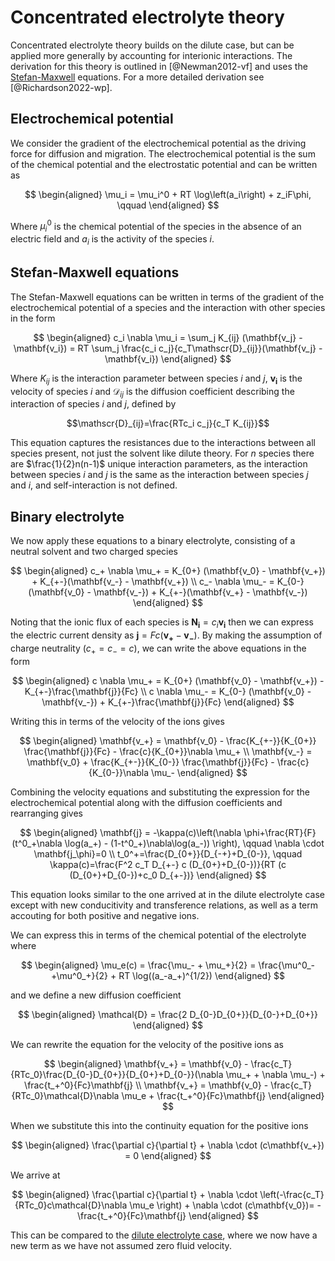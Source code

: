 # Concentrated electrolyte theory

Concentrated electrolyte theory builds on the dilute case, but can be applied more generally by accounting for interionic interactions. The derivation for this theory is outlined in [@Newman2012-vf] and uses the [Stefan-Maxwell](../fundamentals/stefan-maxwell.md) equations. For a more detailed derivation see [@Richardson2022-wp].

## Electrochemical potential

We consider the gradient of the electrochemical potential as the driving force for diffusion and migration. The electrochemical potential is the sum of the chemical potential and the electrostatic potential and can be written as

$$
\begin{aligned}
\mu_i = \mu_i^0 + RT \log\left(a_i\right) + z_iF\phi, \qquad
\end{aligned}
$$

Where $\mu_i^0$ is the chemical potential of the species in the absence of an electric field and $a_i$ is the activity of the species $i$.

## Stefan-Maxwell equations

The Stefan-Maxwell equations can be written in terms of the gradient of the electrochemical potential of a species and the interaction with other species in the form

$$
\begin{aligned}
c_i \nabla \mu_i = \sum_j K_{ij} (\mathbf{v_j} - \mathbf{v_i}) =  RT \sum_j \frac{c_i c_j}{c_T\mathscr{D}_{ij}}(\mathbf{v_j} - \mathbf{v_i})
\end{aligned}
$$

Where $K_{ij}$ is the interaction parameter between species $i$ and $j$, $\mathbf{v_i}$ is the velocity of species $i$ and $\mathscr{D}_{ij}$ is the diffusion coefficient describing the interaction of species $i$ and $j$, defined by

$$\mathscr{D}_{ij}=\frac{RTc_i c_j}{c_T K_{ij}}$$

This equation captures the resistances due to the interactions between all species present, not just the solvent like dilute theory. For $n$ species there are $\frac{1}{2}n(n-1)$ unique interaction parameters, as the interaction between species $i$ and $j$ is the same as the interaction between species $j$ and $i$, and self-interaction is not defined.

## Binary electrolyte

We now apply these equations to a binary electrolyte, consisting of a neutral solvent and two charged species

$$
\begin{aligned}
c_+ \nabla \mu_+ = K_{0+} (\mathbf{v_0} - \mathbf{v_+}) + K_{+-}(\mathbf{v_-} - \mathbf{v_+}) \\
c_- \nabla \mu_- = K_{0-} (\mathbf{v_0} - \mathbf{v_-}) + K_{+-}(\mathbf{v_+} - \mathbf{v_-})
\end{aligned}
$$

Noting that the ionic flux of each species is $\mathbf{N_i}=c_i\mathbf{v_i}$ then we can express the electric current density as $\mathbf{j}=Fc(\mathbf{v_+}-\mathbf{v_-})$. By making the assumption of charge neutrality ($c_+=c_-=c$), we can write the above equations in the form

$$
\begin{aligned}
c \nabla \mu_+ = K_{0+} (\mathbf{v_0} - \mathbf{v_+}) - K_{+-}\frac{\mathbf{j}}{Fc} \\
c \nabla \mu_- = K_{0-} (\mathbf{v_0} - \mathbf{v_-}) + K_{+-}\frac{\mathbf{j}}{Fc}
\end{aligned}
$$

Writing this in terms of the velocity of the ions gives

$$
\begin{aligned}
\mathbf{v_+} = \mathbf{v_0} - \frac{K_{+-}}{K_{0+}} \frac{\mathbf{j}}{Fc} - \frac{c}{K_{0+}}\nabla \mu_+ \\
\mathbf{v_-} = \mathbf{v_0} + \frac{K_{+-}}{K_{0-}} \frac{\mathbf{j}}{Fc} - \frac{c}{K_{0-}}\nabla \mu_-
\end{aligned}
$$

Combining the velocity equations and substituting the expression for the electrochemical potential along with the diffusion coefficients and rearranging gives

$$
\begin{aligned}
\mathbf{j} = -\kappa(c)\left(\nabla \phi+\frac{RT}{F}(t^0_+\nabla \log(a_+) - (1-t^0_+)\nabla\log(a_-)) \right), \qquad \nabla \cdot \mathbf{j_\phi}=0 \\
t_0^+=\frac{D_{0+}}{D_{-+}+D_{0-}}, \qquad \kappa(c)=\frac{F^2 c_T D_{+-} c (D_{0+}+D_{0-})}{RT (c (D_{0+}+D_{0-})+c_0 D_{+-})}
\end{aligned}
$$

This equation looks similar to the one arrived at in the dilute electrolyte case except with new conducitivity and transference relations, as well as a term accouting for both positive and negative ions.

We can express this in terms of the chemical potential of the electrolyte where

$$
\begin{aligned}
\mu_e(c) = \frac{\mu_- + \mu_+}{2} = \frac{\mu^0_-+\mu^0_+}{2} + RT \log((a_-a_+)^{1/2})
\end{aligned}
$$

and we define a new diffusion coefficient

$$
\begin{aligned}
\mathcal{D} = \frac{2 D_{0-}D_{0+}}{D_{0-}+D_{0+}}
\end{aligned}
$$

We can rewrite the equation for the velocity of the positive ions as

$$
\begin{aligned}
\mathbf{v_+} = \mathbf{v_0} - \frac{c_T}{RTc_0}\frac{D_{0-}D_{0+}}{D_{0+}+D_{0-}}(\nabla \mu_+ + \nabla \mu_-) + \frac{t_+^0}{Fc}\mathbf{j} \\
\mathbf{v_+} = \mathbf{v_0} - \frac{c_T}{RTc_0}\mathcal{D}\nabla \mu_e + \frac{t_+^0}{Fc}\mathbf{j}
\end{aligned}
$$

When we substitute this into the continuity equation for the positive ions

$$
\begin{aligned}
\frac{\partial c}{\partial t} + \nabla \cdot (c\mathbf{v_+}) = 0
\end{aligned}
$$

We arrive at

$$
\begin{aligned}
\frac{\partial c}{\partial t} + \nabla \cdot \left(-\frac{c_T}{RTc_0}c\mathcal{D}\nabla \mu_e \right) + \nabla \cdot (c\mathbf{v_0})= - \frac{t_+^0}{Fc}\mathbf{j}
\end{aligned}
$$

This can be compared to the [dilute electrolyte case](dilute-electrolyte.md), where we now have a new term as we have not assumed zero fluid velocity.
